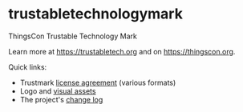 # trustabletechnologymark
ThingsCon Trustable Technology Mark

Learn more at https://trustabletech.org and on https://thingscon.org.

Quick links:

- Trustmark [license agreement](https://github.com/thewavingcat/trustabletechnologymark/tree/master/TTM%20license%20agreement) (various formats)
- Logo and [visual assets](https://github.com/thewavingcat/trustabletechnologymark/tree/master/TTM%20logo%20and%20use%20guidelines/artwork)
- The project's [change log](https://github.com/thewavingcat/trustabletechnologymark/blob/master/TTM%20change%20log/TTM%20change%20log.md)